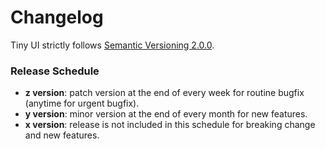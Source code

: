 # Changelog

Tiny UI strictly follows [Semantic Versioning 2.0.0](https://semver.org/).

### Release Schedule
- **z version**: patch version at the end of every week for routine bugfix (anytime for urgent bugfix).
- **y version**: minor version at the end of every month for new features.
- **x version**: release is not included in this schedule for breaking change and new features.
